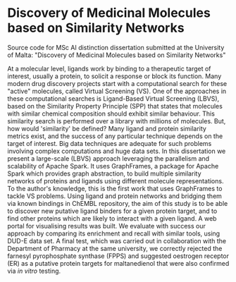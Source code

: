 # Discovery of Medicinal Molecules based on Similarity Networks

Source code for MSc AI distinction dissertation submitted at the University of Malta: "Discovery of Medicinal Molecules based on Similarity Networks"

At a molecular level, ligands work by binding to a therapeutic target of interest, usually a protein, to solicit a response or block its function.  Many modern drug discovery projects start with a computational search for these "active" molecules, called Virtual Screening (VS).  One of the approaches in these computational searches is Ligand-Based Virtual Screening (LBVS), based on the Similarity Property Principle (SPP) that states that molecules with similar chemical composition should exhibit similar behaviour. This similarity search is performed over a library with millions of molecules. But, how would 'similarity' be defined? Many ligand and protein similarity metrics exist, and the success of any particular technique depends on the target of interest. Big data techniques are adequate for such problems involving complex computations and huge data sets. In this dissertation we present a large-scale (LBVS) approach leveraging the parallelism and scalability of Apache Spark.  It uses GraphFrames, a package for Apache Spark which provides graph abstraction, to build multiple similarity networks of proteins and ligands using different molecule representations.  To the author's knowledge, this is the first work that uses GraphFrames to tackle VS problems.  Using ligand and protein networks and bridging them via known bindings in ChEMBL repository, the aim of this study is to be able to discover new putative ligand binders for a given protein target, and to find other proteins which are likely to interact with a given ligand. A web portal for visualising results was built. We evaluate with success our approach by comparing its enrichment and recall with similar tools, using DUD-E data set. A final test, which was carried out in collaboration with the Department of Pharmacy at the same university, we correctly rejected the farnesyl pyrophosphate synthase (FPPS) and suggested oestrogen receptor (ER) as a putative protein targets for maltanedienol that were also confirmed via _in vitro_ testing.
